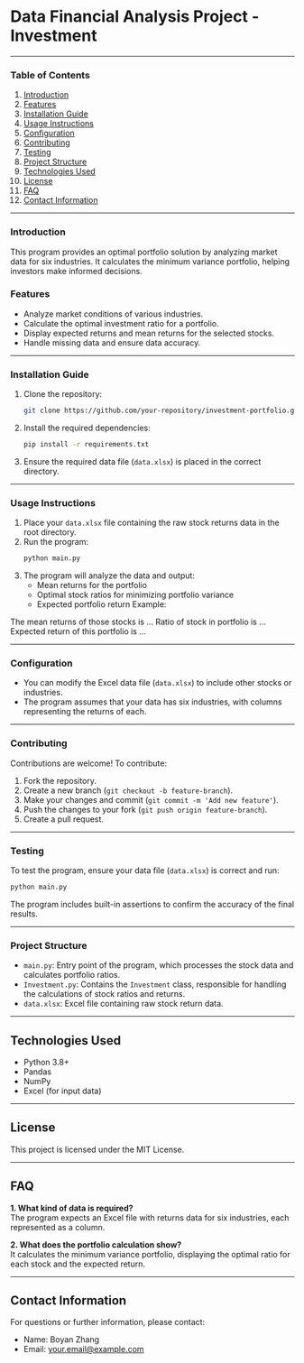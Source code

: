 #  Data Financial Analysis Project - Investment 

---

### Table of Contents
1. [Introduction](#introduction)
2. [Features](#features)
3. [Installation Guide](#installation-guide)
4. [Usage Instructions](#usage-instructions)
5. [Configuration](#configuration)
6. [Contributing](#contributing)
7. [Testing](#testing)
8. [Project Structure](#project-structure)
9. [Technologies Used](#technologies-used)
10. [License](#license)
11. [FAQ](#faq)
12. [Contact Information](#contact-information)


---

### Introduction
This program provides an optimal portfolio solution by analyzing market data for six industries. It calculates the minimum variance portfolio, helping investors make informed decisions.

### Features
- Analyze market conditions of various industries.
- Calculate the optimal investment ratio for a portfolio.
- Display expected returns and mean returns for the selected stocks.
- Handle missing data and ensure data accuracy.
---

### Installation Guide
1. Clone the repository:
    ```bash
    git clone https://github.com/your-repository/investment-portfolio.git
    ```
2. Install the required dependencies:
    ```bash
    pip install -r requirements.txt
    ```

3. Ensure the required data file (`data.xlsx`) is placed in the correct directory.

---

### Usage Instructions
1. Place your `data.xlsx` file containing the raw stock returns data in the root directory.
2. Run the program:
    ```bash
    python main.py
    ```
3. The program will analyze the data and output:
   - Mean returns for the portfolio
   - Optimal stock ratios for minimizing portfolio variance
   - Expected portfolio return
  Example:

The mean returns of those stocks is ... Ratio of stock in portfolio is ... Expected return of this portfolio is ...

---

### Configuration

- You can modify the Excel data file (`data.xlsx`) to include other stocks or industries.
- The program assumes that your data has six industries, with columns representing the returns of each.

---

### Contributing

Contributions are welcome! To contribute:
1. Fork the repository.
2. Create a new branch (`git checkout -b feature-branch`).
3. Make your changes and commit (`git commit -m 'Add new feature'`).
4. Push the changes to your fork (`git push origin feature-branch`).
5. Create a pull request.

---

### Testing

To test the program, ensure your data file (`data.xlsx`) is correct and run:
```bash
python main.py
```
The program includes built-in assertions to confirm the accuracy of the final results.

---

### Project Structure

- `main.py`: Entry point of the program, which processes the stock data and calculates portfolio ratios.
- `Investment.py`: Contains the `Investment` class, responsible for handling the calculations of stock ratios and returns.
- `data.xlsx`: Excel file containing raw stock return data.

---

## Technologies Used

- Python 3.8+
- Pandas
- NumPy
- Excel (for input data)

---

## License

This project is licensed under the MIT License.

---

## FAQ

**1. What kind of data is required?**  
The program expects an Excel file with returns data for six industries, each represented as a column.

**2. What does the portfolio calculation show?**  
It calculates the minimum variance portfolio, displaying the optimal ratio for each stock and the expected return.

---

## Contact Information

For questions or further information, please contact:
- Name: Boyan Zhang
- Email: your.email@example.com

